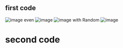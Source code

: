 ## first code
![image](https://github.com/user-attachments/assets/6a3ed858-7163-4644-a233-cd55d64855f8)
even
![image](https://github.com/user-attachments/assets/abe147a9-face-4bb5-9865-02505d37e155)
![image](https://github.com/user-attachments/assets/f5753ae5-1bb9-429f-8962-81d9dccfd701)
with Random
![image](https://github.com/user-attachments/assets/0f2925ee-74fe-4b08-81de-ee147c3fe1bc)
# second code




